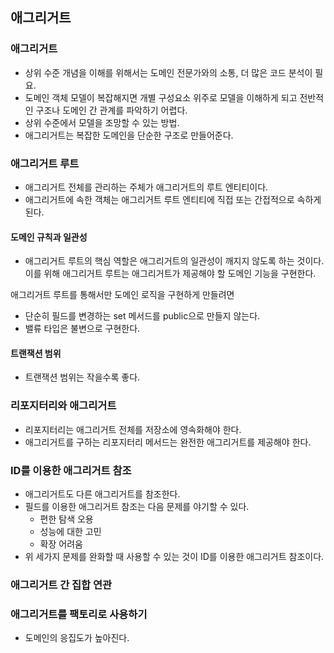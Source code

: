 ## 애그리거트
### 애그리거트
- 상위 수준 개념을 이해를 위해서는 도메인 전문가와의 소통, 더 많은 코드 분석이 필요.
- 도메인 객체 모델이 복잡해지면 개별 구성요소 위주로 모델을 이해하게 되고 전반적인 구조나 도메인 간 관계를 파악하기 어렵다.
- 상위 수준에서 모델을 조망할 수 있는 방법.
- 애그리거트는 복잡한 도메인을 단순한 구조로 만들어준다.

### 애그리거트 루트
- 애그리거트 전체를 관리하는 주체가 애그리거트의 루트 엔티티이다.
- 애그리거트에 속한 객체는 애그리거트 루트 엔티티에 직접 또는 간접적으로 속하게 된다.

#### 도메인 규칙과 일관성
  - 애그리거트 루트의 핵심 역할은 애그리거트의 일관성이 깨지지 않도록 하는 것이다. 이를 위해 애그리거트 루트는 애그리거트가 제공해야 할 도메인 기능을 구현한다.

애그리거트 루트를 통해서만 도메인 로직을 구현하게 만들려면 
- 단순히 필드를 변경하는 set 메서드를 public으로 만들지 않는다.
- 밸류 타입은 불변으로 구현한다.

#### 트랜잭션 범위
- 트랜잭션 범위는 작을수록 좋다. 

### 리포지터리와 애그리거트
- 리포지터리는 애그리거트 전체를 저장소에 영속화해야 한다.
- 애그리거트를 구하는 리포지터리 메서드는 완전한 애그리거트를 제공해야 한다.

### ID를 이용한 애그리거트 참조
- 애그리거트도 다른 애그리거트를 참조한다.
- 필드를 이용한 애그리거트 참조는 다음 문제를 야기할 수 있다.
  - 편한 탐색 오용
  - 성능에 대한 고민
  - 확장 어려움
- 위 세가지 문제를 완화할 때 사용할 수 있는 것이 ID를 이용한 애그리거트 참조이다.

### 애그리거트 간 집합 연관

### 애그리거트를 팩토리로 사용하기
- 도메인의 응집도가 높아진다.
